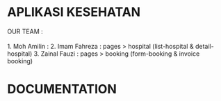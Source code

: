 # APLIKASI KESEHATAN 

OUR TEAM :
<br> <br>
    1. Moh Amilin       : 
    2. Imam Fahreza     : pages > hospital (list-hospital & detail-hospital)
    3. Zainal Fauzi     : pages > booking (form-booking & invoice booking)


# DOCUMENTATION
